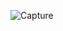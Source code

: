 ![Capture](https://user-images.githubusercontent.com/98216725/191108714-4db4019e-5800-4724-8d09-878b0d586b03.PNG)
